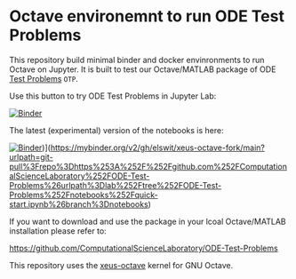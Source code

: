 # Octave environemnt to run ODE Test Problems 

This repository build minimal binder and docker envinronments to run Octave on Jupyter. It is built to test our Octave/MATLAB package of ODE [Test Problems](https://github.com/ComputationalScienceLaboratory/ODE-Test-Problems) `OTP`. 

Use this button to try ODE Test Problems in Jupyter Lab: 

[![Binder](https://mybinder.org/badge_logo.svg)](https://mybinder.org/v2/gh/elswit/xeus-octave-fork.git/main?urlpath=git-pull%3Frepo%3Dhttps%253A%252F%252Fgithub.com%252FComputationalScienceLaboratory%252FODE-Test-Problems%26urlpath%3Dlab%252Ftree%252FODE-Test-Problems%252Fnotebooks%252Fquick-start.ipynb)

The latest (experimental) version of the notebooks is here:

[![Binder]([https://mybinder.org/static/logo.svg)](https://mybinder.org/static/logo.svg))](https://mybinder.org/v2/gh/elswit/xeus-octave-fork/main?urlpath=git-pull%3Frepo%3Dhttps%253A%252F%252Fgithub.com%252FComputationalScienceLaboratory%252FODE-Test-Problems%26urlpath%3Dlab%252Ftree%252FODE-Test-Problems%252Fnotebooks%252Fquick-start.ipynb%26branch%3Dnotebooks)



If you want to download and use the package in your lcoal Octave/MATLAB installation please refer to:

https://github.com/ComputationalScienceLaboratory/ODE-Test-Problems

This repository uses the [xeus-octave](https://github.com/jupyter-xeus/xeus-octave) kernel for GNU Octave.


